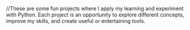 //These are some fun projects where I apply my learning and experiment with Python. Each project is an opportunity to explore different concepts, improve my skills, and create useful or entertaining tools.
